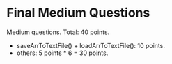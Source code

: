 # Final Medium Questions

Medium questions. 
Total: 40 points.
- saveArrToTextFile() + loadArrToTextFile(): 10 points.
- others: 5 points * 6 = 30 points. 

